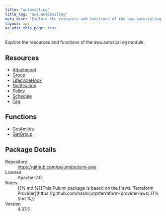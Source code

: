```yaml
---
title: "autoscaling"
title_tag: "aws.autoscaling"
meta_desc: "Explore the resources and functions of the aws.autoscaling module."
layout: api
no_edit_this_page: true
---
```


<!-- WARNING: this file was generated by Pulumi Docs Generator. -->
<!-- Do not edit by hand unless you're certain you know what you are doing! -->

Explore the resources and functions of the aws.autoscaling module.

<h2 id="resources">Resources</h2>
<ul class="api">
    <li><a href="attachment" title="Attachment"><span class="api-symbol api-symbol--resource"></span>Attachment</a></li>
    <li><a href="group" title="Group"><span class="api-symbol api-symbol--resource"></span>Group</a></li>
    <li><a href="lifecyclehook" title="LifecycleHook"><span class="api-symbol api-symbol--resource"></span>LifecycleHook</a></li>
    <li><a href="notification" title="Notification"><span class="api-symbol api-symbol--resource"></span>Notification</a></li>
    <li><a href="policy" title="Policy"><span class="api-symbol api-symbol--resource"></span>Policy</a></li>
    <li><a href="schedule" title="Schedule"><span class="api-symbol api-symbol--resource"></span>Schedule</a></li>
    <li><a href="tag" title="Tag"><span class="api-symbol api-symbol--resource"></span>Tag</a></li>
</ul>

<h2 id="functions">Functions</h2>
<ul class="api">
    <li><a href="getamiids" title="GetAmiIds"><span class="api-symbol api-symbol--function"></span>GetAmiIds</a></li>
    <li><a href="getgroup" title="GetGroup"><span class="api-symbol api-symbol--function"></span>GetGroup</a></li>
</ul>

<h2 id="package-details">Package Details</h2>
<dl class="package-details">
	<dt>Repository</dt>
	<dd><a href="https://github.com/pulumi/pulumi-aws">https://github.com/pulumi/pulumi-aws</a></dd>
	<dt>License</dt>
	<dd>Apache-2.0</dd>
	<dt>Notes</dt>
	<dd>{{% md %}}This Pulumi package is based on the [`aws` Terraform Provider](https://github.com/hashicorp/terraform-provider-aws).{{% /md %}}</dd>
	<dt>Version</dt>
	<dd>4.37.5</dd>
</dl>

